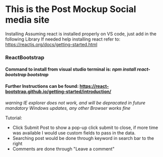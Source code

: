 # This is the Post Mockup Social media site
Installing
Assuming react is installed properly on VS code, just add in the following Library
If needed help installing react refer to: https://reactjs.org/docs/getting-started.html

### ReactBootstrap
#### Command to install from visual studio terminal is: *npm install react-bootstrap bootstrap*
#### Further Instructions can be found: https://react-bootstrap.github.io/getting-started/introduction/
*warning IE explorer does not work, and will be depracated in future mandatory Windows updates, any other Browser works fine*

Tutorial:
* Click Submit Post to show a  pop-up click submit to close, if more time was available I would use custom fields to pass in the data.
* Searching post would be done through keyword in search bar to the right
* Comments are done through "Leave a comment"
